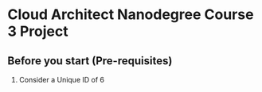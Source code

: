 # Cloud Architect Nanodegree Course 3 Project

## Before you start (Pre-requisites)

1. Consider a Unique ID of 6 
